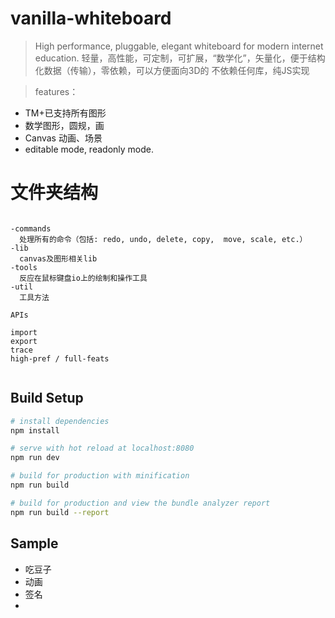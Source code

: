 # vanilla-whiteboard

> High performance, pluggable, elegant whiteboard for modern internet education.
> 轻量，高性能，可定制，可扩展，“数学化”，矢量化，便于结构化数据（传输），零依赖，可以方便面向3D的
> 不依赖任何库，纯JS实现


> features：
* TM+已支持所有图形
* 数学图形，圆规，画
* Canvas 动画、场景
* editable mode, readonly mode.
>

# 文件夹结构
```

```
```
-commands
  处理所有的命令（包括: redo, undo, delete, copy,  move, scale, etc.）
-lib
  canvas及图形相关lib
-tools
  反应在鼠标键盘io上的绘制和操作工具
-util
  工具方法
```
```
APIs

import
export
trace
high-pref / full-feats


```

## Build Setup

``` bash
# install dependencies
npm install

# serve with hot reload at localhost:8080
npm run dev

# build for production with minification
npm run build

# build for production and view the bundle analyzer report
npm run build --report
```

## Sample

* 吃豆子
* 动画
* 签名
* 
